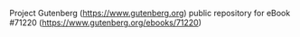 Project Gutenberg (https://www.gutenberg.org) public repository for
eBook #71220 (https://www.gutenberg.org/ebooks/71220)

